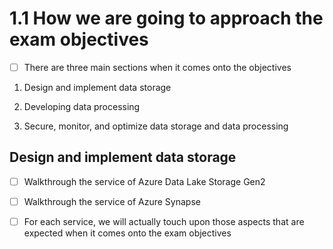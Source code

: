 # 1.1 How we are going to approach the exam objectives

- [ ] There are three main sections when it comes onto the objectives<br/>

1. Design and implement data storage

2. Developing data processing

3. Secure, monitor, and optimize data storage and data processing

## Design and implement data storage

- [ ] Walkthrough the service of Azure Data Lake Storage Gen2<br/>

- [ ] Walkthrough the service of Azure Synapse<br/>

- [ ] For each service, we will actually touch upon those aspects that are expected when it comes onto the exam objectives<br/>